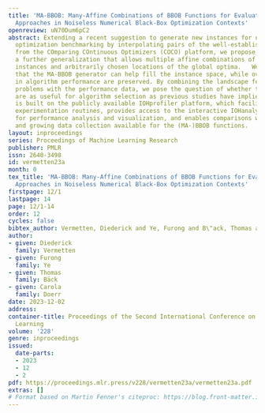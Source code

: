 ```yaml
---
title: 'MA-BBOB: Many-Affine Combinations of BBOB Functions for Evaluating AutoML
  Approaches in Noiseless Numerical Black-Box Optimization Contexts'
openreview: uN70Dum6pC2
abstract: Extending a recent suggestion to generate new instances for numerical black-box
  optimization benchmarking by interpolating pairs of the well-established BBOB functions
  from the COmparing COntinuous Optimizers (COCO) platform, we propose in this work
  a further generalization that allows multiple affine combinations of the original
  instances and arbitrarily chosen locations of the global optima.   We demonstrate
  that the MA-BBOB generator can help fill the instance space, while overall patterns
  in algorithm performance are preserved. By combining the landscape features of the
  problems with the performance data, we pose the question of whether these features
  are as useful for algorithm selection as previous studies have implied.  MA-BBOB
  is built on the publicly available IOHprofiler platform, which facilitates standardized
  experimentation routines, provides access to the interactive IOHanalyzer module
  for performance analysis and visualization, and enables comparisons with the rich
  and growing data collection available for the (MA-)BBOB functions.
layout: inproceedings
series: Proceedings of Machine Learning Research
publisher: PMLR
issn: 2640-3498
id: vermetten23a
month: 0
tex_title: 'MA-BBOB: Many-Affine Combinations of BBOB Functions for Evaluating AutoML
  Approaches in Noiseless Numerical Black-Box Optimization Contexts'
firstpage: 12/1
lastpage: 14
page: 12/1-14
order: 12
cycles: false
bibtex_author: Vermetten, Diederick and Ye, Furong and B\"ack, Thomas and Doerr, Carola
author:
- given: Diederick
  family: Vermetten
- given: Furong
  family: Ye
- given: Thomas
  family: Bäck
- given: Carola
  family: Doerr
date: 2023-12-02
address:
container-title: Proceedings of the Second International Conference on Automated Machine
  Learning
volume: '228'
genre: inproceedings
issued:
  date-parts:
  - 2023
  - 12
  - 2
pdf: https://proceedings.mlr.press/v228/vermetten23a/vermetten23a.pdf
extras: []
# Format based on Martin Fenner's citeproc: https://blog.front-matter.io/posts/citeproc-yaml-for-bibliographies/
---
```

